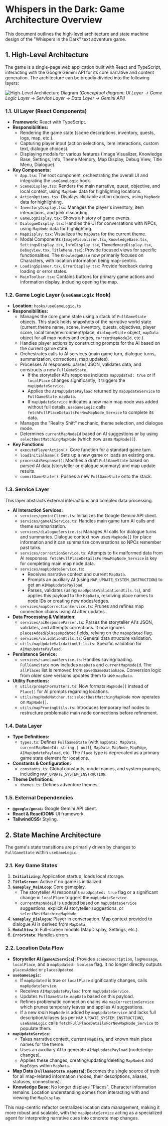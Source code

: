 
# Whispers in the Dark: Game Architecture Overview

This document outlines the high-level architecture and state machine design of the "Whispers in the Dark" text adventure game.

## 1. High-Level Architecture

The game is a single-page web application built with React and TypeScript, interacting with the Google Gemini API for its core narrative and content generation. The architecture can be broadly divided into the following layers:

![High-Level Architecture Diagram](https://dummyimage.com/800x500/333/fff&text=High-Level+Architecture+Diagram)
*(Conceptual diagram: UI Layer -> Game Logic Layer -> Service Layer -> Data Layer -> Gemini API)*

### 1.1. UI Layer (React Components)

*   **Framework:** React with TypeScript.
*   **Responsibilities:**
    *   Rendering the game state (scene descriptions, inventory, quests, logs, map, etc.).
    *   Capturing player input (action selections, item interactions, custom text, dialogue choices).
    *   Displaying modals for various features (Image Visualizer, Knowledge Base, Settings, Info, Theme Memory, Map Display, Debug View, Title Menu, Dialogue).
*   **Key Components:**
    *   `App.tsx`: The root component, orchestrating the overall UI and integrating the `useGameLogic` hook.
    *   `SceneDisplay.tsx`: Renders the main narrative, quest, objective, and local context, using `MapNode` data for highlighting locations.
    *   `ActionOptions.tsx`: Displays clickable action choices, using `MapNode` data for highlighting.
    *   `InventoryDisplay.tsx`: Manages the player's inventory, item interactions, and junk discarding.
    *   `GameLogDisplay.tsx`: Shows a history of game events.
    *   `DialogueDisplay.tsx`: Handles the UI for conversations with NPCs, using `MapNode` data for highlighting.
    *   `MapDisplay.tsx`: Visualizes the `MapData` for the current theme.
    *   Modal Components (`ImageVisualizer.tsx`, `KnowledgeBase.tsx`, `SettingsDisplay.tsx`, `InfoDisplay.tsx`, `ThemeMemoryDisplay.tsx`, `DebugView.tsx`, `TitleMenu.tsx`): Provide focused views for specific functionalities. The `KnowledgeBase` now primarily focuses on Characters, with location information being map-centric.
    *   `LoadingSpinner.tsx`, `ErrorDisplay.tsx`: Provide feedback during loading or error states.
    *   `MainToolbar.tsx`: Contains buttons for primary game actions and information display, including opening the map.

### 1.2. Game Logic Layer (`useGameLogic` Hook)

*   **Location:** `hooks/useGameLogic.ts`
*   **Responsibilities:**
    *   Manages the core game state using a stack of `FullGameState` objects. This stack holds snapshots of the narrative world state (current theme name, scene, inventory, quests, objectives, player score, local time/environment/place, `dialogueState` object, `mapData` object for all map nodes and edges, `currentMapNodeId`, etc.).
    *   Handles player actions by constructing prompts for the AI based on the current game state.
    *   Orchestrates calls to AI services (main game turn, dialogue turns, summarization, corrections, map updates).
    *   Processes AI responses: parses JSON, validates data, and constructs a new `FullGameState`.
        *   If the storyteller AI's response includes `mapUpdated: true` or if `localPlace` changes significantly, it triggers the `mapUpdateService`.
        *   Applies the `AIMapUpdatePayload` returned by `mapUpdateService` to `FullGameState.mapData`.
        *   If `mapUpdateService` indicates a new main map node was added without full details, `useGameLogic` calls `fetchFullPlaceDetailsForNewMapNode_Service` to complete its data.
    *   Manages the "Reality Shift" mechanic, theme selection, and dialogue mode.
    *   Determines `currentMapNodeId` based on AI suggestions or by using `selectBestMatchingMapNode` (which now uses `MapNode[]`).
*   **Key Functions:**
    *   `executePlayerAction()`: Core function for a standard game turn.
    *   `loadInitialGame()`: Sets up a new game or loads an existing one.
    *   `processAiResponse()`: Modifies a draft `FullGameState` based on parsed AI data (storyteller or dialogue summary) and map update results.
    *   `commitGameState()`: Pushes a new `FullGameState` onto the stack.

### 1.3. Service Layer

This layer abstracts external interactions and complex data processing.

*   **AI Interaction Services:**
    *   `services/geminiClient.ts`: Initializes the Google Gemini API client.
    *   `services/gameAIService.ts`: Handles main game turn AI calls and theme summarization.
    *   `services/dialogueService.ts`: Manages AI calls for dialogue turns and summaries. Dialogue context now uses `MapNode[]` for place information and it can summarize conversations so NPCs remember past talks.
    *   `services/correctionService.ts`: Attempts to fix malformed data from AI responses. `fetchFullPlaceDetailsForNewMapNode_Service` is key for completing main map node data.
    *   `services/mapUpdateService.ts`:
        *   Receives narrative context and current `MapData`.
        *   Prompts an auxiliary AI (using `MAP_UPDATE_SYSTEM_INSTRUCTION`) to get an `AIMapUpdatePayload`.
        *   Parses, validates (using `mapUpdateValidationUtils.ts`), and applies this payload to the `MapData`, resolving place names to node IDs or creating new nodes/edges.
    *   `services/mapCorrectionService.ts`: Prunes and refines map connection chains using AI after updates.
*   **Data Processing & Validation:**
    *   `services/aiResponseParser.ts`: Parses the storyteller AI's JSON, validates, and attempts corrections. It now ignores `placesAdded`/`placesUpdated` fields, relying on the `mapUpdated` flag.
    *   `services/validationUtils.ts`: General data structure validation.
    *   `utils/mapUpdateValidationUtils.ts`: Specific validation for `AIMapUpdatePayload`.
*   **Persistence Service:**
    *   `services/saveLoadService.ts`: Handles saving/loading. `FullGameState` now includes `mapData` and `currentMapNodeId`. The `allPlaces` list is removed from `SavedGameDataShape`. Conversion logic from older save versions updates them to use `mapData`.
*   **Utility Functions:**
    *   `utils/promptFormatters.ts`: Now formats `MapNode[]` instead of `Place[]` for AI prompts regarding locations.
    *   `utils/mapNodeMatcher.ts`: `selectBestMatchingMapNode` now operates on `MapNode[]`.
    *   `utils/mapPruningUtils.ts`: Introduces temporary leaf nodes to restructure problematic main node connections before refinement.

### 1.4. Data Layer

*   **Type Definitions:**
    *   `types.ts`: Defines `FullGameState` (with `mapData: MapData`, `currentMapNodeId: string | null`), `MapData`, `MapNode`, `MapEdge`, `AIMapUpdatePayload`, etc. The `Place` type is deprecated as a primary game state element for locations.
*   **Constants & Configuration:**
    *   `constants.ts`: Global constants, model names, and system prompts, including `MAP_UPDATE_SYSTEM_INSTRUCTION`.
*   **Theme Definitions:**
    *   `themes.ts`: Defines adventure themes.

### 1.5. External Dependencies

*   **`@google/genai`:** Google Gemini API client.
*   **React & ReactDOM:** UI framework.
*   **TailwindCSS:** Styling.

## 2. State Machine Architecture

The game's state transitions are primarily driven by changes to `FullGameState` within `useGameLogic`.

### 2.1. Key Game States

1.  **`Initializing`**: Application startup, loads local storage.
2.  **`TitleScreen`**: Active if no game is initialized.
3.  **`Gameplay_MainLoop`**: Core gameplay.
    *   The storyteller AI response's `mapUpdated: true` flag or a significant change in `localPlace` triggers the `mapUpdateService`.
    *   `currentMapNodeId` is updated based on `mapUpdateService` suggestions, explicit AI storyteller suggestions, or `selectBestMatchingMapNode`.
4.  **`Gameplay_Dialogue`**: Player in conversation. Map context provided to dialogue AI is derived from `MapData`.
5.  **`ModalView_X`**: Full-screen modals (MapDisplay, Settings, etc.).
6.  **`ErrorState`**: Handles errors.

### 2.2. Location Data Flow

*   **Storyteller AI (`gameAIService`)**: Provides `sceneDescription`, `logMessage`, `localPlace`, and a `mapUpdated: boolean` flag. It no longer directly outputs `placesAdded` or `placesUpdated`.
*   **`useGameLogic`**:
    *   If `mapUpdated` is true or `localPlace` significantly changes, calls `mapUpdateService`.
    *   Receives `AIMapUpdatePayload` from `mapUpdateService`.
    *   Updates `FullGameState.mapData` based on this payload.
    *   Refines problematic connection chains via `mapCorrectionService` which prunes temporary leaves and applies AI suggestions.
    *   If a new *main* `MapNode` is added by `mapUpdateService` and lacks full description/aliases (as per `MAP_UPDATE_SYSTEM_INSTRUCTION`), `useGameLogic` calls `fetchFullPlaceDetailsForNewMapNode_Service` to populate them.
*   **`mapUpdateService`**:
    *   Takes narrative context, current `MapData`, and known main place names for the theme.
    *   Uses an auxiliary AI to generate `AIMapUpdatePayload` (node/edge changes).
    *   Applies these changes, creating/updating/deleting `MapNode`s and `MapEdge`s within `MapData`.
*   **Map Data (`FullGameState.mapData`)**: Becomes the single source of truth for all map-related information (nodes, their descriptions, aliases, statuses, connections).
*   **Knowledge Base**: No longer displays "Places". Character information remains. Location understanding comes from interacting with and viewing the `MapDisplay`.

This map-centric refactor centralizes location data management, making it more robust and scalable, with the `mapUpdateService` acting as a specialized agent for interpreting narrative cues into concrete map changes.

